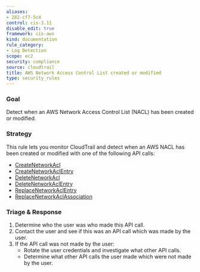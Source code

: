 ```yaml
---
aliases:
- 282-cf7-5c4
control: cis-3.11
disable_edit: true
framework: cis-aws
kind: documentation
rule_category:
- Log Detection
scope: ec2
security: compliance
source: cloudtrail
title: AWS Network Access Control List created or modified
type: security_rules
---
```


### Goal
Detect when an AWS Network Access Control List (NACL) has been created or modified.

### Strategy
This rule lets you monitor CloudTrail and detect when an AWS NACL has been created or modified with one of the following API calls:
* [CreateNetworkAcl][1] 
* [CreateNetworkAclEntry][2] 
* [DeleteNetworkAcl][3] 
* [DeleteNetworkAclEntry][4] 
* [ReplaceNetworkAclEntry][5] 
* [ReplaceNetworkAclAssociation][6]

### Triage & Response
1. Determine who the user was who made this API call.
2. Contact the user and see if this was an API call which was made by the user.
3. If the API call was not made by the user:
   * Rotate the user credentials and investigate what other API calls.
   * Determine what other API calls the user made which were not made by the user.

[1]: https://docs.aws.amazon.com/AWSEC2/latest/APIReference/API_CreateNetworkAcl.html
[2]: https://docs.aws.amazon.com/AWSEC2/latest/APIReference/API_CreateNetworkAclEntry.html
[3]: https://docs.aws.amazon.com/AWSEC2/latest/APIReference/API_DeleteNetworkAcl.html
[4]: https://docs.aws.amazon.com/AWSEC2/latest/APIReference/API_DeleteNetworkAclEntry.html
[5]: https://docs.aws.amazon.com/AWSEC2/latest/APIReference/API_ReplaceNetworkAclEntry.html
[6]: https://docs.aws.amazon.com/AWSEC2/latest/APIReference/API_ReplaceNetworkAclAssociation.html
